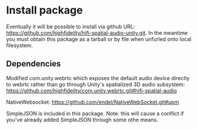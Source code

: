 # Install package
Eventually it will be possible to install via github URL: https://github.com/highfidelity/hifi-spatial-audio-unity.git.
In the meantime you must obtain this package as a tarball or by file when unfurled onto local filesystem.

## Dependencies
Modified com.unity.webrtc which exposes the default audio device directly to webrtc rather than go through Unity's spatialized 3D audio subsystem:
https://github.com/highfidelity/com.unity.webrtc.git#hifi-spatial-audio

NativeWebsocket:
https://github.com/endel/NativeWebSocket.git#upm

SimpleJSON is included in this package.  Note: this will cause a conflict if you've already added SimpleJSON through some othe means.
